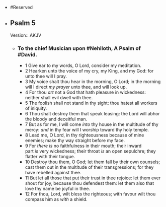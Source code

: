 - #Reserved
- ## Psalm 5
  Version:: AKJV
	- ### To the chief Musician upon #Nehiloth, A Psalm of #David.
		- 1 Give ear to my words, O Lord,
		  consider my meditation.
		- 2 Hearken unto the voice of my cry, my King, and my God:
		  for unto thee will I pray.
		- 3 My voice shalt thou hear in the morning, O Lord;
		  in the morning will I direct *my prayer* unto thee, and will look up.
		- 4 For thou *art* not a God that hath pleasure in wickedness:
		  neither shall evil dwell with thee.
		- 5 The foolish shall not stand in thy sight:
		  thou hatest all workers of iniquity.
		- 6 Thou shalt destroy them that speak leasing:
		  the Lord will abhor the bloody and deceitful man.
		- 7 But as for me, I will come *into* thy house in the multitude of thy mercy:
		  *and* in thy fear will I worship toward thy holy temple.
		- 8 Lead me, O Lord, in thy righteousness because of mine enemies;
		  make thy way straight before my face.
		- 9 For *there is* no faithfulness in their mouth;
		  their inward part *is* very wickedness;
		  their throat *is* an open sepulchre;
		  they flatter with their tongue.
		- 10 Destroy thou them, O God;
		  let them fall by their own counsels;
		  cast them out in the multitude of their transgressions;
		  for they have rebelled against thee.
		- 11 But let all those that put their trust in thee rejoice:
		  let them ever shout for joy, because thou defendest them:
		  let them also that love thy name be joyful in thee.
		- 12 For thou, Lord, wilt bless the righteous;
		  with favour wilt thou compass him as *with* a shield.